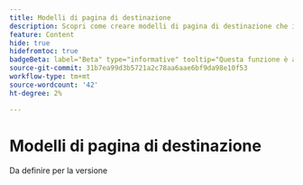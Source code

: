 ```yaml
---
title: Modelli di pagina di destinazione
description: Scopri come creare modelli di pagina di destinazione che il team Marketing può utilizzare per creare nuove pagine per supportare percorsi di account e campagne.
feature: Content
hide: true
hidefromtoc: true
badgeBeta: label="Beta" type="informative" tooltip="Questa funzione è attualmente in versione beta limitata"
source-git-commit: 31b7ea99d3b5721a2c78aa6aae6bf9da98e10f53
workflow-type: tm+mt
source-wordcount: '42'
ht-degree: 2%

---
```


# Modelli di pagina di destinazione

Da definire per la versione
